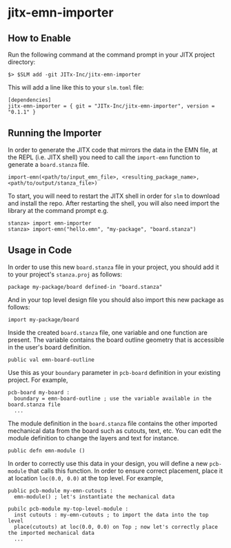 # jitx-emn-importer



## How to Enable

Run the following command at the command prompt in your JITX project directory:

```
$> $SLM add -git JITx-Inc/jitx-emn-importer
```

This will add a line like this to your `slm.toml` file:

```
[dependencies]
jitx-emn-importer = { git = "JITx-Inc/jitx-emn-importer", version = "0.1.1" }
```

## Running the Importer

In order to generate the JITX code that mirrors the data in the EMN file, at the REPL (i.e. JITX shell) you need to call the `import-emn` function to generate a `board.stanza` file.  

```
import-emn(<path/to/input_emn_file>, <resulting_package_name>, <path/to/output/stanza_file>)
```
To start, you will need to restart the JITX shell in order for `slm` to download and install the repo. After restarting the shell, you will also need import the library at the command prompt e.g.
```
stanza> import emn-importer
stanza> import-emn("hello.emn", "my-package", "board.stanza")
```

## Usage in Code

In order to use this new `board.stanza` file in your project, you should add it to your project's `stanza.proj` as follows:

```
package my-package/board defined-in "board.stanza"
```
And in your top level design file you should also import this new package as follows:
```
import my-package/board
```

Inside the created `board.stanza` file, one variable and one function are present. The variable contains the board outline geometry that is accessible in the user's board definition.

`public val emn-board-outline`

Use this as your `boundary` parameter in `pcb-board` definition in your existing project. For example,

```
pcb-board my-board :
  boundary = emn-board-outline ; use the variable available in the board.stanza file
  ...
```
The module definition in the `board.stanza` file contains the other imported mechanical data from the board such as cutouts, text, etc. You can edit the module definition to change the layers and text for instance.

`public defn emn-module ()`

In order to correctly use this data in your design, you will define a new `pcb-module` that calls this function. In order to ensure correct placement, place it at location `loc(0.0, 0.0)` at the top level. For example,

```
public pcb-module my-emn-cutouts :
  emn-module() ; let's instantiate the mechanical data

pubilc pcb-module my-top-level-module :
  inst cutouts : my-emn-cutouts ; to import the data into the top level
  place(cutouts) at loc(0.0, 0.0) on Top ; now let's correctly place the imported mechanical data
  ...
```

